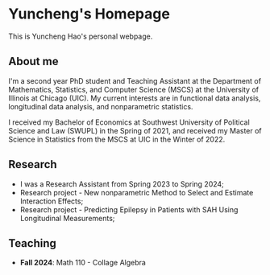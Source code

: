 # Yuncheng's Homepage

This is Yuncheng Hao's personal webpage.

## About me

I'm a second year PhD student and Teaching Assistant at the Department of Mathematics, Statistics, and Computer Science (MSCS) at the University of Illinois at Chicago (UIC). My current interests are in functional data analysis, longitudinal data analysis, and nonparametric statistics.

I received my Bachelor of Economics at Southwest University of Political Science and Law (SWUPL) in the Spring of 2021, and received my Master of Science in Statistics from the MSCS at UIC in the Winter of 2022. 

## Research

- I was a Research Assistant from Spring 2023 to Spring 2024;
- Research project - New nonparametric Method to Select and Estimate Interaction Effects;
- Research project - Predicting Epilepsy in Patients with SAH Using Longitudinal Measurements;

## Teaching

- **Fall 2024**: Math 110 - Collage Algebra
